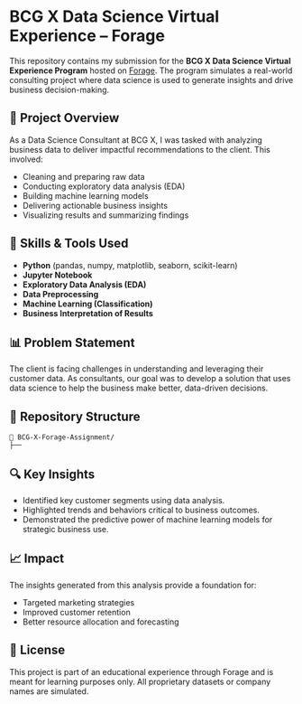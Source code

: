 # BCG X Data Science Virtual Experience – Forage

This repository contains my submission for the **BCG X Data Science Virtual Experience Program** hosted on [Forage](https://www.theforage.com/). The program simulates a real-world consulting project where data science is used to generate insights and drive business decision-making.

## 🚀 Project Overview

As a Data Science Consultant at BCG X, I was tasked with analyzing business data to deliver impactful recommendations to the client. This involved:

- Cleaning and preparing raw data
- Conducting exploratory data analysis (EDA)
- Building machine learning models
- Delivering actionable business insights
- Visualizing results and summarizing findings

## 🧠 Skills & Tools Used

- **Python** (pandas, numpy, matplotlib, seaborn, scikit-learn)
- **Jupyter Notebook**
- **Exploratory Data Analysis (EDA)**
- **Data Preprocessing**
- **Machine Learning (Classification)**
- **Business Interpretation of Results**

## 📊 Problem Statement

The client is facing challenges in understanding and leveraging their customer data. As consultants, our goal was to develop a solution that uses data science to help the business make better, data-driven decisions.

## 📁 Repository Structure

```
📂 BCG-X-Forage-Assignment/
├── 
```

## 🔍 Key Insights

- Identified key customer segments using data analysis.
- Highlighted trends and behaviors critical to business outcomes.
- Demonstrated the predictive power of machine learning models for strategic business use.

## 📈 Impact

The insights generated from this analysis provide a foundation for:

- Targeted marketing strategies
- Improved customer retention
- Better resource allocation and forecasting

## 📜 License

This project is part of an educational experience through Forage and is meant for learning purposes only. All proprietary datasets or company names are simulated.

